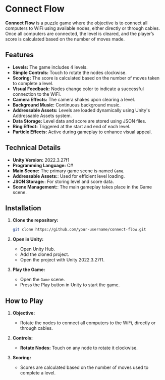 
# Connect Flow

**Connect Flow** is a puzzle game where the objective is to connect all computers to WiFi using available nodes, either directly or through cables. Once all computers are connected, the level is cleared, and the player’s score is calculated based on the number of moves made.

## Features

- **Levels:** The game includes 4 levels.
- **Simple Controls:** Touch to rotate the nodes clockwise.
- **Scoring:** The score is calculated based on the number of moves taken to complete a level.
- **Visual Feedback:** Nodes change color to indicate a successful connection to the WiFi.
- **Camera Effects:** The camera shakes upon clearing a level.
- **Background Music:** Continuous background music.
- **Addressable Assets:** Levels are loaded dynamically using Unity's Addressable Assets system.
- **Data Storage:** Level data and score are stored using JSON files.
- **Ring Effect:** Triggered at the start and end of each level.
- **Particle Effects:** Active during gameplay to enhance visual appeal.

## Technical Details

- **Unity Version:** 2022.3.27f1
- **Programming Language:** C#
- **Main Scene:** The primary game scene is named `Game`.
- **Addressable Assets:**: Used for efficient level loading.
- **JSON Storage:**: For storing level and score data.
- **Scene Management:**: The main gameplay takes place in the Game scene.


## Installation

1. **Clone the repository:**
   ```bash
   git clone https://github.com/your-username/connect-flow.git
   ```

2. **Open in Unity:**
   - Open Unity Hub.
   - Add the cloned project.
   - Open the project with Unity 2022.3.27f1.

3. **Play the Game:**
   - Open the `Game` scene.
   - Press the Play button in Unity to start the game.

## How to Play

1. **Objective:**
   - Rotate the nodes to connect all computers to the WiFi, directly or through cables.

2. **Controls:**
   - **Rotate Nodes:** Touch on any node to rotate it clockwise.

3. **Scoring:**
   - Scores are calculated based on the number of moves used to complete a level.
